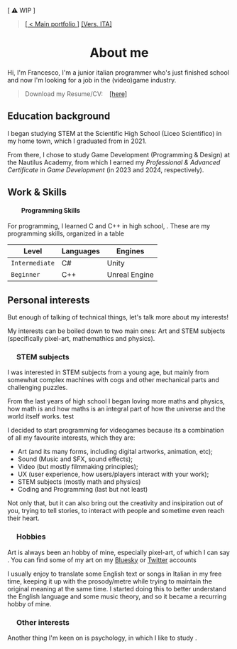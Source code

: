 <link href="./other/styles.css" rel="stylesheet">

<wip-panel>[ &#9888; WIP ]</wip-panel>

<!-- 
    [x]: a small history
        [x]: dove hai studiato
        [x]: inserisci le date
    [ ]: my work and skills
        [x]: what are you good at?
        [x]: programming skills
        [ ]: outwards skills (like drawing or puzzle solving(?))
    [ ]: perchè fai questo? motivazioni, passioni...
        [x]: includi anche i tuoi interessi
        - Puoi anche dire che ti metti a tradurre i testi di canzoni e dialoghi / oggetti, cercando di adattare al miglior dei modi (mantenendo la metrica per le canzoni e mantenendo lo spirito/battute originali nei dialoghi o oggetti)
        [x]: puoi anche mettere che ti interessa questo lavoro per questi motivi
        - creatività / ispirazione
        - raccontare storie + interagire con le persone
        - unisce tutti i miei interessi: coding, art (inclusi sia artwork, animazione, ), suono, video e "ingegnosità" nelle meccaniche

    ## Nella bio allungata
    [ ]: giochi preferiti, stili/generi che ti interessano di più
    [ ]: espandi i punti nella bio stretta
         - Mi interessano molto la fisica e la matematica, soprattutto di come si possono connettere con il codice e i giochi
         - Inoltre, mi interesso anche di psicologia, tra cui anche studiare sia i dettagli delle cose sia il "perché", ad es. studiare le persone e le ragioni dei loro comportamenti
         - Filosofia {forse questa parte da mettere tra mate/phys e psic.}: mi piace pensare e fare discorsi profondi [deep and phylosophical discussion], soprattuto su temi profondi e "generici"
    [ ]: cose già presenti nel CV
    
    Cose da ricordare
        1. What you do
        2. Your "why"
        3. Your qualifications
        4. Relevant personal details
            (when appropriate)
        - Consider your audience
 -->

> [[ < Main portfolio ]](./) <right-text><a href="./ita_about">[Vers. ITA]</a></right-text>

<!--<br>-->

<!-- # ABOUT ME -->
<h1 style="text-align:center;">About me</h1>

<!-- FIXME: small bio -->
Hi, I'm Francesco, I'm a junior italian programmer who's just finished school and now I'm looking for a job in the (video)game industry.

> Download my Resume/CV: &ensp; [[here]](./assets/pdf/francesco_degno_resume.pdf "Click to download my Resume / CV")


## Education background

I began studying STEM at the Scientific High School (Liceo Scientifico) in my home town, which I graduated from in 2021.

From there, I chose to study Game Development (Programming & Design) at the Nautilus Academy, from which I earned my _Professional & Advanced Certificate_ in _Game Development_ (in 2023 and 2024, respectively).


## Work & Skills

<!-- Other knowledge -->

#### &emsp;&emsp; Programming Skills

For programming, I learned C and C++ in high school, . These are my programming skills, organized in a table

| Level          | Languages | Engines       |
|----------------|-----------|---------------|
| `Intermediate` | C#        | Unity         |
| `Beginner`     | C++       | Unreal Engine |


## Personal interests

<!-- Ma basta parlare di tecnicismi, andiamo sui miei interessi! -->
But enough of talking of technical things, let's talk more about my interests!


<!-- FIXME: expand -->
<!-- HACK: fix the spelling and how it's presented -->
My interests can be boiled down to two main ones: Art and STEM subjects (specifically pixel-art, mathemathics and physics).

### &emsp; STEM subjects

I was interested in STEM subjects from a young age, but mainly from somewhat complex machines with cogs and other mechanical parts and challenging puzzles.

<!-- HACK: fix the writing -->
<!-- BUG: expand -->
From the last years of high school I began loving more maths and physics, how math is <elim>and how maths is an integral part of how the universe and the world itself works.</elim> <elim--test>test</elim--test>

I decided to start programming for videogames because its a combination of all my favourite interests, which they are:

- Art (and its many forms, including digital artworks, animation, etc);
- Sound (Music and SFX, sound effects);
- Video (but mostly filmmaking principles);
- UX (user experience, how users/players interact with your work);
- STEM subjects (mostly math and physics)
- Coding and Programming (last but not least)

Not only that, but it can also bring out the creativity and insipiration out of you, trying to tell stories, to interact with people and sometime even reach their heart.

### &emsp; Hobbies

Art is always been an hobby of mine, especially pixel-art, of which I can say <!-- I know a bit about it -->. You can find some of my art on my [Bluesky](https://hatmadeofgreen.bsky.social) or [Twitter](https://twitter.com/hatmadeofgreen) accounts

I usually enjoy to translate some English text or songs in Italian in my free time, keeping it up with the prosody/metre while trying to maintain the original meaning at the same time. <!-- Ho iniziato a farlo per __ --> I started doing this to better understand the English language and some music theory, and so it became a recurring hobby of mine.

<!-- FIXME: rename -->
### &emsp; Other interests

Another thing I'm keen on is psychology, in which I like to study . 
<!--
         - Inoltre, mi interesso anche di psicologia, tra cui anche studiare sia i dettagli delle cose sia il "perché", ad es. studiare le persone e le ragioni dei loro comportamenti
         - Filosofia {forse questa parte da mettere tra mate/phys e psic.}: mi piace pensare e fare discorsi profondi [deep and phylosophical discussion], soprattuto su temi profondi e "generici"
         -->